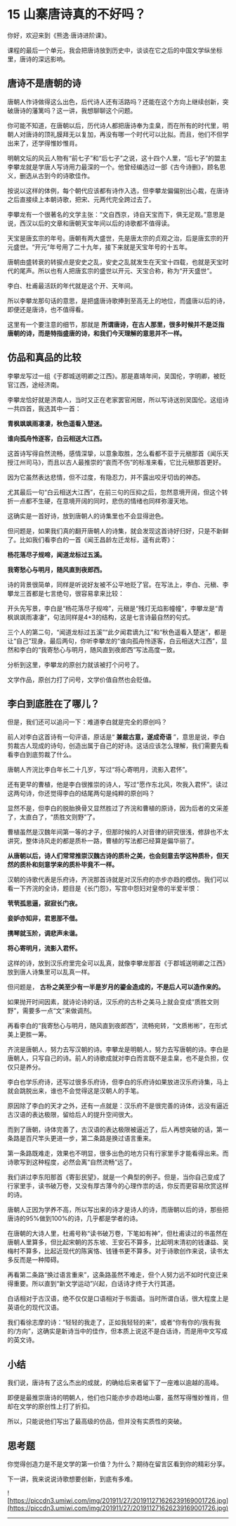 # 15 山寨唐诗真的不好吗？

你好，欢迎来到《熊逸·唐诗进阶课》。

课程的最后一个单元，我会把唐诗放到历史中，谈谈在它之后的中国文学纵坐标里，唐诗的深远影响。

## 唐诗不是唐朝的诗

唐朝人作诗做得这么出色，后代诗人还有活路吗？还能在这个方向上继续创新，突破唐诗的藩篱吗？这一讲，我想聊聊这个问题。

你可能不知道，在唐朝以后，历代诗人都把唐诗奉为圭臬，而在所有的时代里，明朝人对唐诗的顶礼膜拜无以复加，再没有哪一个时代可以比拟。而且，他们不但学出来了，还学得惟妙惟肖。

明朝文坛的风云人物有“前七子”和“后七子”之说，这十四个人里，“后七子”的盟主李攀龙就是学唐人写诗用力最深的一个。他曾经编选过一部《古今诗删》，顾名思义，删选从古到今的诗歌佳作。

按说以这样的体例，每个朝代应该都有诗作入选，但李攀龙偏偏别出心裁，在唐诗之后直接续上本朝诗歌，把宋、元两代完全跨过去了。

李攀龙有一个很著名的文学主张：“文自西京，诗自天宝而下，俱无足观。”意思是说，西汉以后的文章和唐朝天宝年间以后的诗歌都不值得读。

天宝是唐玄宗的年号。唐朝有两大盛世，先是唐太宗的贞观之治，后是唐玄宗的开元盛世。“开元”年号用了二十九年，接下来就是天宝年号的十五年。

唐朝由盛转衰的转捩点是安史之乱，安史之乱就发生在天宝十四载，也就是天宝时代的尾声。所以也有人把唐玄宗的盛世以开元、天宝合称，称为“开天盛世”。

李白、杜甫最活跃的年代就是这个开、天年间。

所以李攀龙那句话的意思，是把盛唐诗歌捧到至高无上的地位，而盛唐以后的诗，即便还是唐诗，也不值得看。

这里有一个要注意的细节，那就是 **所谓唐诗，在古人那里，很多时候并不是泛指唐朝的诗，而是特指盛唐的诗，和我们今天理解的意思并不一样。**

## 仿品和真品的比较

李攀龙写过一组《于郡城送明卿之江西》。那是嘉靖年间，吴国伦，字明卿，被贬官江西，途经济南。

李攀龙恰好就是济南人，当时又正在老家罢官闲居，所以写诗送别吴国伦。这组诗一共四首，我选其中一首：

 **青枫飒飒雨凄凄，秋色遥看入楚迷。**

 **谁向孤舟怜逐客，白云相送大江西。**

这首诗写得自然流畅，感情深挚，以意象取胜，怎么看都不亚于元稹那首《闻乐天授江州司马》，而且以古人最推崇的“哀而不伤”的标准来看，它比元稹那首更好。

因为它虽然表达悲情，但不过度，有隐忍力，并不露出咬牙切齿的神态。

尤其最后一句“白云相送大江西”，在前三句的压抑之后，忽然意境开阔，但这个转折一点都不生硬，在意境开阔的同时，悲伤的情绪也同样弥漫天地。

这确实是一首好诗，放到唐朝人的诗集里也不会显得逊色。

但问题是，如果我们真的翻开唐朝人的诗集，就会发现这首诗好归好，只是不新鲜了。比如我们看李白的一首《闻王昌龄左迁龙标，遥有此寄》：

 **杨花落尽子规啼，闻道龙标过五溪。**

 **我寄愁心与明月，随风直到夜郎西。**

诗的背景很简单，同样是听说好友被不公平地贬了官。在写法上，李白、元稹、李攀龙三首都是七言绝句，很容易拿来比较：

开头先写景，李白是“杨花落尽子规啼”，元稹是“残灯无焰影幢幢”，李攀龙是“青枫飒飒雨凄凄”，句法同样是4+3的结构，这是七言诗最自然的句式。

三个人的第二句，“闻道龙标过五溪”“此夕闻君谪九江”和“秋色遥看入楚迷”，都是让“自己”现身。最后两句，你听李攀龙的“谁向孤舟怜逐客，白云相送大江西”，显然和李白的“我寄愁心与明月，随风直到夜郎西”写法高度一致。

分析到这里，李攀龙的原创力就该被打个问号了。

文学作品，原创力打了问号，文学价值自然也会贬值。

## 李白到底胜在了哪儿？

但是，我们还可以追问一下：难道李白就是完全的原创吗？

前人对李白这首诗有一句评语，原话是“ **兼裁古意，遂成奇语** ”，意思是说，李白剪裁古人现成的诗句，创造出属于自己的好诗。这话应该怎么理解，我们需要先看看李白到底剪裁了什么。

唐朝人齐浣比李白年长二十几岁，写过“将心寄明月，流影入君怀”。

还有更早的曹植，他是李白很推崇的诗人，写过“愿作东北风，吹我入君怀”。读过这两句诗，你还觉得李白的结尾两句是纯粹的原创吗？

显然不是，但李白的脱胎换骨又显然胜过了齐浣和曹植的原诗，因为后者的文采差了，太直白了，“质胜文则野”了。

曹植虽然是汉魏年间第一等的才子，但那时候的人对音律的研究很浅，修辞也不太讲究，整体诗风走的都是质朴一路，曹植的写法都已经算是偏华丽了。

 **从唐朝以后，诗人们常常推崇汉魏古诗的质朴之美，也会刻意去学这种质朴，但天然的质朴和刻意学来的质朴毕竟不一样。**

汉朝的诗歌代表是乐府诗，齐浣那首诗就是对汉乐府的亦步亦趋的模仿。我们可以看一下齐浣的全诗，题目是《长门怨》，写宫中怨妇对皇帝的半爱半恨：

 **茕茕孤思逼，寂寂长门夜。**

 **妾妒亦知非，君恩那不借。**

 **携琴就玉阶，调悲声未谐。**

 **将心寄明月，流影入君怀。**

这样的诗，放到汉乐府里完全可以乱真，就像李攀龙那首《于郡城送明卿之江西》放到唐人诗集里可以乱真一样。

但问题是， **古朴之美至少有一半是岁月的鎏金造成的，不是后人可以造作来的。**

如果抛开时间因素，就诗论诗的话，汉乐府的古朴之美马上就会变成“质胜文则野”，需要多一点“文”来做调剂。

再看李白的“我寄愁心与明月，随风直到夜郎西”，流畅宛转，“文质彬彬”，在形式美上更胜一筹。

齐浣是唐朝人，努力去写汉朝的诗。李攀龙是明朝人，努力去写唐朝的诗。李白是唐朝人，只写自己的诗。前人的诗歌成就对李白而言既不是圭臬，也不是负担，仅仅只是养分。

李白也学乐府诗，还写过很多乐府诗，但李白的乐府诗如果放进汉乐府诗集，马上就会跳脱出来，谁也不会觉得这是汉朝人的手笔。

原因除了李白的天才之外，还有一点就是：汉乐府不是很完善的诗体，远没有逼近古汉语的表达极限，留给后人的提升空间很大。

而到了唐朝，诗体完善了，古汉语的表达极限被逼近了，后人再想突破的话，第一条路是百尺竿头更进一步，第二条路是换过语言重来。

第一条路既难走，效果也不明显，很多出色的地方只有行家里手才能看得出来。而诗歌写到这种程度，必然会离“自然流畅”远了。

我们讲过李东阳那首《寄彭民望》，就是一个典型的例子。但是，当你自己变成了行家里手，读书破万卷，又没有厚古薄今的心理作祟的话，你反而更容易欣赏这样的诗。

唐朝人正因为学养不高，所以写出来的诗才是诗人的诗，而唐朝以后的诗，那些把唐诗的95%做到100%的诗，几乎都是学者的诗。

在唐朝的大诗人里，杜甫号称“读书破万卷，下笔如有神”，但杜甫读过的书虽然在唐朝人里算多，但比起宋朝的苏东坡、王安石不算多，比起明末清初的钱谦益、吴梅村不算多，比起近现代的陈寅恪、钱锺书更不算多。对于诗歌创作来说，读书太多反而是一种障碍。

再看第二条路“换过语言重来”，这条路虽然不难走，但个人努力远不如时代变迁来得重要。所以直到“新文学运动”兴起，白话诗才终于大行其道。

白话相对于古汉语，绝不仅仅是口语相对于书面语。当时所谓白话，很大程度上是英语化的现代汉语。

我们看徐志摩的诗：“轻轻的我走了，正如我轻轻的来”，或者“你有你的/我有我的/方向”，这确实是新诗当中的佳作，但本质上说这不是白话诗，而是用中文写成的英文诗。

## 小结

我们说，唐诗有了这么杰出的成就，的确给后来者留下了一座难以逾越的高峰。

即便是最推崇唐诗的明朝人，他们也只能亦步亦趋地山寨，虽然写得惟妙惟肖，但却在文学的原创性上打了折扣。

所以，只能说他们写出了最高级的仿品，但并没有实质性的突破。

## 思考题

你觉得创造力是不是文学的第一价值？为什么？期待在留言区看到你的精彩分享。

下一讲，我来说说诗歌想要创新，到底有多难。

![https://piccdn3.umiwi.com/img/201911/27/201911271626239169001726.jpg](https://piccdn3.umiwi.com/img/201911/27/201911271626239169001726.jpg)

---
